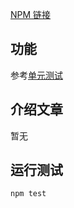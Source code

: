 [NPM 链接](https://www.npmjs.com/package/common-chinese-characters)

## 功能

参考[单元测试](https://github.com/program-in-chinese/npm-chinese-dynasties/blob/master/test/%E6%B5%8B%E8%AF%95.js)

## 介绍文章

暂无

## 运行测试

`npm test`

